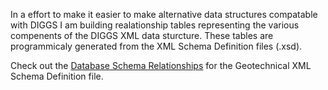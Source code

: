 In a effort to make it easier to make alternative data structures compatable with DIGGS I am building realationship tables representing the various compenents of the DIGGS XML data sturcture. These tables are programmicaly generated from the XML Schema Definition files (.xsd). 

Check out the [Database Schema Relationships](https://dbdocs.io/ross.cutts/DIGGS_Schema?view=relationships) for the Geotechnical XML Schema Definition file.


